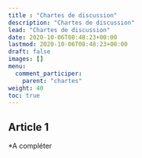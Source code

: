 ```yaml
---
title : "Chartes de discussion"
description: "Chartes de discussion"
lead: "Chartes de discussion"
date: 2020-10-06T08:48:23+00:00
lastmod: 2020-10-06T08:48:23+00:00
draft: false
images: []
menu:
  comment_participer:
    parent: "chartes"
weight: 40
toc: true
---
```


## Article 1

*A compléter
